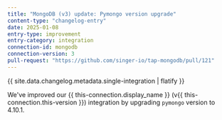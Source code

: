 ```yaml
---
title: "MongoDB (v3) update: Pymongo version upgrade"
content-type: "changelog-entry"
date: 2025-01-08
entry-type: improvement
entry-category: integration
connection-id: mongodb
connection-version: 3
pull-request: "https://github.com/singer-io/tap-mongodb/pull/121"
---
```

{{ site.data.changelog.metadata.single-integration | flatify }}

We've improved our {{ this-connection.display_name }} (v{{ this-connection.this-version }}) integration by upgrading `pymongo` version to 4.10.1.